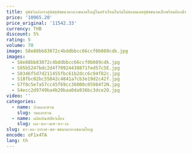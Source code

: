```yaml
---
title: สุนัขวิลล่ากรงสุนัขสุนัขขนาดกลางขนาดใหญ่ในครัวเรือนในร่มไม่สแตนเลสสุนัขขนาดเล็กพร้อมห้องน้ํา
price: '10965.20'
price_original: '11542.33'
currency: THB
discount: 5%
rating: 5
volume: 70
image: S8e88bb83072c4bddbbcc66ccf0b089cdk.jpg
images:
  - S8e88bb83072c4bddbbcc66ccf0b089cdk.jpg
  - S95b5247bdc2d4f70924438871fed57c5E.jpg
  - S0346f5d7d211455fbc61b2dcc6c94f82c.jpg
  - S18fbc02bc55842c4841a7cb3e19d2c42f.jpg
  - S7f8c5e7a57cc45f69cc36000c05984f2N.jpg
  - S4ecc2d9749ba4b20baa0da936bc3dce2O.jpg
video: ''
categories:
  - name: บ้านและสวน
    slug: านและสวน
  - name: ผลิตภัณฑ์สัตว์เลี้ยง
    slug: ผล-ตภ-ณฑ-ตว-เล
slug: ขว-ลล-ากรงส-ขส-ขขนาดกลางขนาดใหญ
encode: oF1x4TA
lang: th
---
```

  